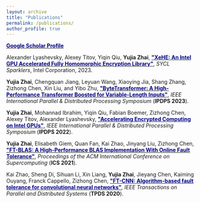 ```yaml
---
layout: archive
title: "Publications"
permalink: /publications/
author_profile: true
---
```


<b>[<font color="navy">Google Scholar Profile</font>](https://scholar.google.com/citations?user=Op1bp3UAAAAJ&hl=en)</b>

Alexander Lyashevsky, Alexey Titov, Yiqin Qiu, <b>Yujia Zhai</b>, <b>[<font color="navy">"XeHE: An Intel GPU Accelerated Fully Homomorphic Encryption Library"</font>](https://github.com/syclsparklers/XeHE/blob/master/Sparkler-XeHE.v001.pdf)</b>, <i>SYCL Sparklers</i>, Intel Corporation, 2023.


<b>Yujia Zhai</b>, Chengquan Jiang, Leyuan Wang, Xiaoying Jia, Shang Zhang, Zizhong Chen, Xin Liu, and Yibo Zhu, <b>[<font color="navy">"ByteTransformer: A High-Performance Transformer Boosted for Variable-Length Inputs"</font>](https://arxiv.org/pdf/2210.03052.pdf)</b>, <i>IEEE International Parallel & Distributed Processing Symposium</i> (<b>IPDPS 2023</b>).

<b>Yujia Zhai</b>, Mohannad Ibrahim, Yiqin Qiu, Fabian Boemer, Zizhong Chen, Alexey Titov, Alexander Lyashevsky, <b>[<font color="navy">"Accelerating Encrypted Computing on Intel GPUs"</font>](https://arxiv.org/pdf/2109.14704.pdf)</b>, <i>IEEE International Parallel & Distributed Processing Symposium</i> (<b>IPDPS 2022</b>).

<b>Yujia Zhai</b>, Elisabeth Giem, Quan Fan, Kai Zhao, Jinyang Liu, Zizhong Chen, <b>[<font color="navy">"FT-BLAS: A High-Performance BLAS Implementation With Online Fault Tolerance"</font>](https://dl.acm.org/doi/pdf/10.1145/3447818.3460364)</b>, <i>Proceedings of the ACM International Conference on Supercomputing</i> (<b>ICS 2021</b>).

Kai Zhao, Sheng Di, Sihuan Li, Xin Liang, <b>Yujia Zhai</b>, Jieyang Chen, Kaiming Ouyang, Franck Cappello, Zizhong Chen, <b>[<font color="navy">"FT-CNN: Algorithm-based fault tolerance for convolutional neural networks"</font>](https://arxiv.org/pdf/2003.12203.pdf)</b>, <i>IEEE Transactions on Parallel and Distributed Systems</i> (<b>TPDS 2020</b>).
